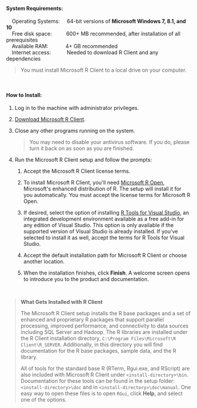 #### System Requirements:

&nbsp;&nbsp;&nbsp;&nbsp;Operating Systems: &nbsp;&nbsp;&nbsp;  64-bit versions of **Microsoft Windows 7, 8.1, and 10**<br>
&nbsp;&nbsp;&nbsp;&nbsp;Free disk space: &nbsp;&nbsp;&nbsp;&nbsp;&nbsp;&nbsp;&nbsp;&nbsp; 600+ MB recommended, after installation of all prerequisites <br>
&nbsp;&nbsp;&nbsp;&nbsp;Available RAM: &nbsp;&nbsp;&nbsp;&nbsp;&nbsp;&nbsp;&nbsp;&nbsp;&nbsp;&nbsp; 4+ GB recommended <br>
&nbsp;&nbsp;&nbsp;&nbsp;Internet access: &nbsp;&nbsp;&nbsp;&nbsp;&nbsp;&nbsp;&nbsp;&nbsp;&nbsp; Needed to download R Client and any dependencies   

>You must install Microsoft R Client to a local drive on your computer. 

<br> 

#### How to Install:

1. Log in to the machine with administrator privileges.

1. [Download Microsoft R Client](http://aka.ms/rclient/download).

1. Close any other programs running on the system. 
   >You may need to disable your antivirus software. If you do, please turn it back on as soon as you are finished.

1. Run the Microsoft R Client setup and follow the prompts:

    1. Accept the Microsoft R Client license terms.
    
    1. To install Microsoft R Client, you'll need [Microsoft R Open](/microsoft-r/index.md#mro), Microsoft's enhanced distribution of R. The setup will install it for you automatically. You must accept the license terms for Microsoft R Open.

    1. If desired, select the option of installing [R Tools for Visual Studio](https://msdn.microsoft.com/en-us/library/mt721271.aspx#Anchor_1), an integrated development environment available as a free add-in for any edition of Visual Studio. This option is only available if the supported version of Visual Studio is already installed.  If you've selected to install it as well, accept the terms for R Tools for Visual Studio.

    1. Accept the default installation path for Microsoft R Client or choose another location.

    1. When the installation finishes, click **Finish**.  A welcome screen opens to introduce you to the product and documentation.

<br>

>**What Gets Installed with R Client**<br>
>
>The Microsoft R Client setup installs the R base packages and a set of enhanced and proprietary R packages that support parallel processing, improved performance, and connectivity to data sources including SQL Server and Hadoop. The R libraries are installed under the R Client installation directory, `C:\Program Files\Microsoft\R Client\R_SERVER`. Additionally, in this directory you will find documentation for the R base packages, sample data, and the R library.
>
>All of tools for the standard base R (RTerm, Rgui.exe, and RScript) are also included with Microsoft R Client under `<install-directory>\bin`. Documentation for these tools can be found in the setup folder: `<install-directory>\doc` and in `<install-directory>\doc\manual`. One easy way to open these files is to open `RGui`, click **Help**, and select one of the options. 